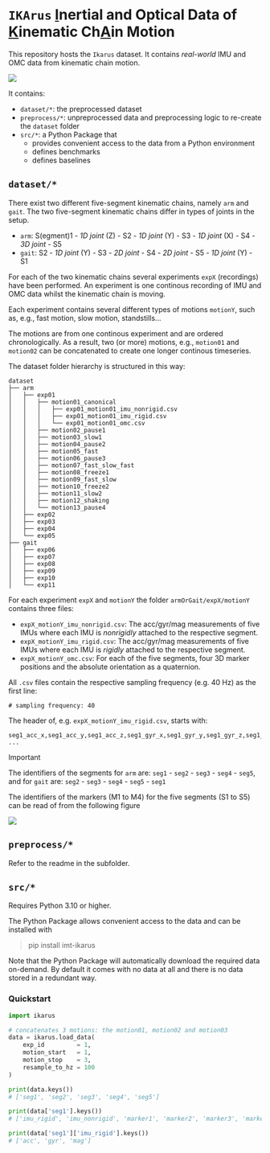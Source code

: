 # `IKArus` <ins>I</ins>nertial and Optical Data of <ins>K</ins>inematic Ch<ins>A</ins>in Motion

This repository hosts the `Ikarus` dataset.
It contains *real-world* IMU and OMC data from kinematic chain motion.

![](imgs/pose1_noBG.png)

It contains:
- `dataset/*`: the preprocessed dataset
- `preprocess/*`: unpreprocessed data and preprocessing logic to re-create the `dataset` folder
- `src/*`: a Python Package that 
    - provides convenient access to the data from a Python environment
    - defines benchmarks
    - defines baselines

## `dataset/*`
There exist two different five-segment kinematic chains, namely `arm` and `gait`.
The two five-segment kinematic chains differ in types of joints in the setup.
- `arm`: S(egment)1 - *1D joint* (Z) - S2 - *1D joint* (Y) - S3 -  *1D joint* (X) - S4 - *3D joint* - S5
- `gait`: S2 - *1D joint* (Y) - S3 - *2D joint* - S4 - *2D joint* - S5 -  *1D joint* (Y) - S1

For each of the two kinematic chains several experiments `expX` (recordings) have been performed. An experiment is one continous recording of IMU and OMC data whilst the kinematic chain is moving.

Each experiment contains several different types of motions `motionY`, such as, e.g., fast motion, slow motion, standstills...

The motions are from one continous experiment and are ordered chronologically. As a result, two (or more) motions, e.g., `motion01` and `motion02` can be concatenated to create one longer continous timeseries.

The dataset folder hierarchy is structured in this way:

```
dataset
├── arm
│   ├── exp01
│   │   ├── motion01_canonical
│   │   │   ├── exp01_motion01_imu_nonrigid.csv
│   │   │   ├── exp01_motion01_imu_rigid.csv
│   │   │   └── exp01_motion01_omc.csv
│   │   ├── motion02_pause1
│   │   ├── motion03_slow1
│   │   ├── motion04_pause2
│   │   ├── motion05_fast
│   │   ├── motion06_pause3
│   │   ├── motion07_fast_slow_fast
│   │   ├── motion08_freeze1
│   │   ├── motion09_fast_slow
│   │   ├── motion10_freeze2
│   │   ├── motion11_slow2
│   │   ├── motion12_shaking
│   │   └── motion13_pause4
│   ├── exp02
│   ├── exp03
│   ├── exp04
│   └── exp05
├── gait
│   ├── exp06
│   ├── exp07
│   ├── exp08
│   ├── exp09
│   ├── exp10
│   └── exp11
```

For each experiment `expX` and `motionY` the folder `armOrGait/expX/motionY` contains three files:
- `expX_motionY_imu_nonrigid.csv`: The acc/gyr/mag measurements of five IMUs where each IMU is *nonrigidly* attached to the respective segment.
- `expX_motionY_imu_rigid.csv`: The acc/gyr/mag measurements of five IMUs where each IMU is *rigidly* attached to the respective segment.
- `expX_motionY_omc.csv`: For each of the five segments, four 3D marker positions and the absolute orientation as a quaternion.

All `.csv` files contain the respective sampling frequency (e.g. 40 Hz) as the first line:
```csv
# sampling frequency: 40
```

The header of, e.g. `expX_motionY_imu_rigid.csv`, starts with:
```csv
seg1_acc_x,seg1_acc_y,seg1_acc_z,seg1_gyr_x,seg1_gyr_y,seg1_gyr_z,seg1_mag_x,seg1_mag_y,seg1_mag_z, ...
```

> [!IMPORTANT]  
> The identifiers of the segments for `arm` are: `seg1` - `seg2` - `seg3` - `seg4` - `seg5`, and for `gait` are: `seg2` - `seg3` - `seg4` - `seg5` - `seg1`

The identifiers of the markers (M1 to M4) for the five segments (S1 to S5) can be read of from the following figure

![](imgs/marker_numbering_arm.png)


## `preprocess/*`
Refer to the readme in the subfolder.

## `src/*`
Requires Python 3.10 or higher.

The Python Package allows convenient access to the data and can be installed with
> pip install imt-ikarus

Note that the Python Package will automatically download the required data on-demand. By default it comes with no data at all and there is no data stored in a redundant way.

### Quickstart
```python
import ikarus

# concatenates 3 motions: the motion01, motion02 and motion03 
data = ikarus.load_data(
    exp_id         = 1,
    motion_start   = 1,
    motion_stop    = 3,
    resample_to_hz = 100
)

print(data.keys())
# ['seg1', 'seg2', 'seg3', 'seg4', 'seg5']

print(data['seg1'].keys())
# ['imu_rigid', 'imu_nonrigid', 'marker1', 'marker2', 'marker3', 'marker4', 'quat']

print(data['seg1']['imu_rigid'].keys())
# ['acc', 'gyr', 'mag']
```
